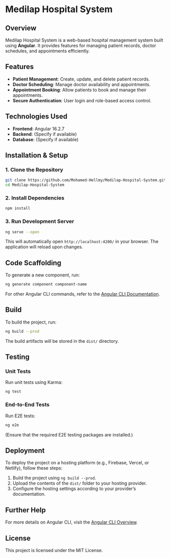 # Medilap Hospital System

## Overview

Medilap Hospital System is a web-based hospital management system built using **Angular**. It provides features for managing patient records, doctor schedules, and appointments efficiently.

## Features

- **Patient Management**: Create, update, and delete patient records.
- **Doctor Scheduling**: Manage doctor availability and appointments.
- **Appointment Booking**: Allow patients to book and manage their appointments.
- **Secure Authentication**: User login and role-based access control.

## Technologies Used

- **Frontend**: Angular 16.2.7
- **Backend**: (Specify if available)
- **Database**: (Specify if available)

## Installation & Setup

### 1. Clone the Repository

```bash
git clone https://github.com/Mohamed-Hellmy/Medilap-Hospital-System.git
cd Medilap-Hospital-System
```

### 2. Install Dependencies

```bash
npm install
```

### 3. Run Development Server

```bash
ng serve --open
```

This will automatically open `http://localhost:4200/` in your browser. The application will reload upon changes.

## Code Scaffolding

To generate a new component, run:

```bash
ng generate component component-name
```

For other Angular CLI commands, refer to the [Angular CLI Documentation](https://angular.io/cli).

## Build

To build the project, run:

```bash
ng build --prod
```

The build artifacts will be stored in the `dist/` directory.

## Testing

### Unit Tests

Run unit tests using Karma:

```bash
ng test
```

### End-to-End Tests

Run E2E tests:

```bash
ng e2e
```

(Ensure that the required E2E testing packages are installed.)

## Deployment

To deploy the project on a hosting platform (e.g., Firebase, Vercel, or Netlify), follow these steps:

1. Build the project using `ng build --prod`.
2. Upload the contents of the `dist/` folder to your hosting provider.
3. Configure the hosting settings according to your provider’s documentation.

## Further Help

For more details on Angular CLI, visit the [Angular CLI Overview](https://angular.io/cli).

## License

This project is licensed under the MIT License.
